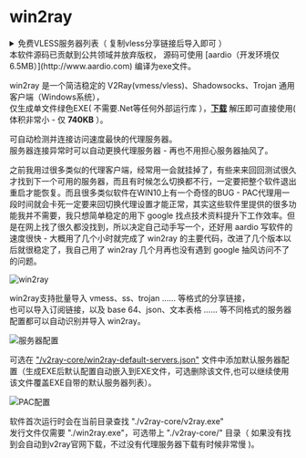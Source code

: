 # win2ray 
 <details>  <summary>免费VLESS服务器列表（ 复制vless分享链接后导入即可 ）</summary>  <p>vless://fab73d01-39bc-86d6-3c61-e6a76957d729@v.vulvpstech.xyz:443/?host=v.vulvpstech.xyz#%E7%BE%8E%E5%9B%BD%E8%A5%BF%E9%9B%85%E5%9B%BE_XTLS%2FTLS-direct_TCP
vless://4b5f75e2-01ee-2a3b-3007-a4f8c26c75fb@v.vulvpstech.xyz:443/?host=v.vulvpstech.xyz#%E7%BE%8E%E5%9B%BD%E8%A5%BF%E9%9B%85%E5%9B%BE_XTLS%2FTLS-origin_TCP
vless://4b5f75e2-01ee-2a3b-3007-a4f8c26c75fb@v.vulvpstech.xyz:443/?host=v.vulvpstech.xyz&network=ws&path=%2Fftyyws&sni=v.vulvpstech.xyz#%E7%BE%8E%E5%9B%BD%E8%A5%BF%E9%9B%85%E5%9B%BE_ws
vless://f5859dd8-95aa-6f5a-8d5a-0829d43b86e3@jp.vulvpstech.xyz:443/?host=jp.vulvpstech.xyz#%E6%97%A5%E6%9C%AC%E4%B8%9C%E4%BA%AC_XTLS%2FTLS-origin_TCP
vless://5a6c2d47-0c61-ac54-a4d4-c1fc314ea38e@jp.vulvpstech.xyz:443/?host=jp.vulvpstech.xyz#%E6%97%A5%E6%9C%AC%E4%B8%9C%E4%BA%AC_XTLS%2FTLS-direct_TCP
vless://f5859dd8-95aa-6f5a-8d5a-0829d43b86e3@jp.vulvpstech.xyz:443/?host=jp.vulvpstech.xyz&network=ws&path=%2Fubdiws&sni=jp.vulvpstech.xyz#%E6%97%A5%E6%9C%AC%E4%B8%9C%E4%BA%AC_ws
 
注意：如果发现vless服务器无法连接，可在浏览器中先打开一次 http://jp.vulvpstech.xyz/ http://v.vulvpstech.xyz/ 然后再在win2ray中重新连接服务器，注意是浏览器用的是http不是https  
</p></details>  
本软件源码已贡献到公共领域并放弃版权，  
源码可使用 [aardio（开发环境仅6.5MB）](http://www.aardio.com) 编译为exe文件。  

win2ray 是一个简洁稳定的 V2Ray(vmess/vless)、Shadowsocks、Trojan 通用客户端（Windows系统），  
仅生成单文件绿色EXE( 不需要.Net等任何外部运行库 ），**[下载](../../releases/latest)** 解压即可直接使用( 体积非常小 - 仅 **740KB** ）。    

可自动检测并连接访问速度最快的代理服务器。  
服务器连接异常时可以自动更换代理服务器 - 再也不用担心服务器抽风了。
  

之前我用过很多类似的代理客户端，经常用一会就挂掉了，有些来来回回测试很久才找到下一个可用的服务器，而且有时候怎么切换都不行，一定要把整个软件退出重启才能恢复。而且很多类似软件在WIN10上有一个奇怪的BUG - PAC代理用一段时间就会卡死一定要来回切换代理设置才能正常，其实这些软件里提供的很多功能我并不需要，我只想简单稳定的用下 google 找点技术资料提升下工作效率。但是在网上找了很久都没找到，所以决定自己动手写一个，还好用 aardio 写软件的速度很快 - 大概用了几个小时就完成了 win2ray 的主要代码，改进了几个版本以后就很稳定了，我自己用了 win2ray  几个月再也没有遇到 google 抽风访问不了的问题。  

![win2ray](./screenshots/win2ray.png)

win2ray支持批量导入 vmess、ss、trojan …… 等格式的分享链接，  
也可以导入订阅链接，以及 base 64、json、文本表格 …… 等不同格式的服务器配置都可以自动识别并导入 win2ray。

![服务器配置](./screenshots/config.json.png)

可选在 ["/v2ray-core/win2ray-default-servers.json"](./v2ray-core/win2ray-default-servers.json) 文件中添加默认服务器配置（生成EXE后默认配置自动嵌入到EXE文件，可选删除该文件,也可以继续使用该文件覆盖EXE自带的默认服务器列表）。

![PAC配置](./screenshots/pac.jpg)

软件首次运行时会在当前目录查找 "./v2ray-core/v2ray.exe"   
发行文件仅需要 "./win2ray.exe"，可选带上 "./v2ray-core/" 目录（ 如果没有找到会自动到v2ray官网下载，不过没有代理服务器下载有时候非常慢 )。


